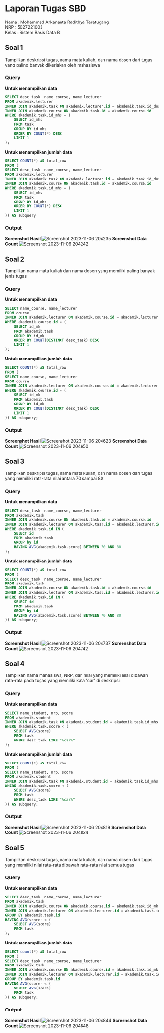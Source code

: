 # Laporan Tugas SBD

Nama : Mohammad Arkananta Radithya Taratugang <br>
NRP : 5027221003 <br>
Kelas : Sistem Basis Data B

## Soal 1

Tampilkan deskripsi tugas, nama mata kuliah, dan nama dosen dari tugas yang paling banyak dikerjakan oleh mahasiswa

### Query

**Untuk menampilkan data**

```sql
SELECT desc_task, name_course, name_lecturer
FROM akademik.lecturer
INNER JOIN akademik.task ON akademik.lecturer.id = akademik.task.id_dos
INNER JOIN akademik.course ON akademik.task.id = akademik.course.id
WHERE akademik.task.id_mhs = (
    SELECT id_mhs
    FROM task
    GROUP BY id_mhs
    ORDER BY COUNT(*) DESC
    LIMIT 1
);
```

**Untuk menampilkan jumlah data**

```sql
SELECT COUNT(*) AS total_row
FROM (
SELECT desc_task, name_course, name_lecturer
FROM akademik.lecturer
INNER JOIN akademik.task ON akademik.lecturer.id = akademik.task.id_dos
INNER JOIN akademik.course ON akademik.task.id = akademik.course.id
WHERE akademik.task.id_mhs = (
    SELECT id_mhs
    FROM task
    GROUP BY id_mhs
    ORDER BY COUNT(*) DESC
    LIMIT 1
)) AS subquery

```

### Output

**Screenshot Hasil**
![Screenshot 2023-11-06 204235](https://github.com/radithyaarka/sbd/assets/143694651/5103f067-d832-4884-a5a0-6a7d53fe83a4)
**Screenshot Data Count**
![Screenshot 2023-11-06 204242](https://github.com/radithyaarka/sbd/assets/143694651/8e5f7511-f59e-4a24-a85e-c4704ea23369)

## Soal 2

Tampilkan nama mata kuliah dan nama dosen yang memiliki paling banyak jenis tugas

### Query

**Untuk menampilkan data**

```sql
SELECT name_course, name_lecturer
FROM course
INNER JOIN akademik.lecturer ON akademik.course.id = akademik.lecturer.id
WHERE akademik.course.id = (
    SELECT id_mk
    FROM akademik.task
    GROUP BY id_mk
    ORDER BY COUNT(DISTINCT desc_task) DESC
    LIMIT 1
);

```

**Untuk menampilkan jumlah data**

```sql
SELECT COUNT(*) AS total_row
FROM (
SELECT name_course, name_lecturer
FROM course
INNER JOIN akademik.lecturer ON akademik.course.id = akademik.lecturer.id
WHERE akademik.course.id = (
    SELECT id_mk
    FROM akademik.task
    GROUP BY id_mk
    ORDER BY COUNT(DISTINCT desc_task) DESC
    LIMIT 1
)) AS subquery;
```

### Output

**Screenshot Hasil**
![Screenshot 2023-11-06 204623](https://github.com/radithyaarka/sbd/assets/143694651/49e28d7a-d8f1-4d97-ae40-c0e923c5c056)
**Screenshot Data Count**
![Screenshot 2023-11-06 204650](https://github.com/radithyaarka/sbd/assets/143694651/2fb68bbd-9036-4447-bb06-2a13b5b70064)

## Soal 3

Tampilkan deskripsi tugas, nama mata kuliah, dan nama dosen dari tugas yang memiliki rata-rata nilai antara 70 sampai 80

### Query

**Untuk menampilkan data**

```sql
SELECT desc_task, name_course, name_lecturer
FROM akademik.task
INNER JOIN akademik.course ON akademik.task.id = akademik.course.id
INNER JOIN akademik.lecturer ON akademik.task.id = akademik.lecturer.id
WHERE akademik.task.id IN (
    SELECT id
    FROM akademik.task
    GROUP by id
   	HAVING AVG(akademik.task.score) BETWEEN 70 AND 80
); 
```

**Untuk menampilkan jumlah data**

```sql
SELECT COUNT(*) AS total_row
FROM (
SELECT desc_task, name_course, name_lecturer
FROM akademik.task
INNER JOIN akademik.course ON akademik.task.id = akademik.course.id
INNER JOIN akademik.lecturer ON akademik.task.id = akademik.lecturer.id
WHERE akademik.task.id IN (
    SELECT id
    FROM akademik.task
    GROUP by id
   	HAVING AVG(akademik.task.score) BETWEEN 70 AND 80
)) AS subquery;
```


### Output

**Screenshot Hasil**
![Screenshot 2023-11-06 204737](https://github.com/radithyaarka/sbd/assets/143694651/b7887a85-80bb-4714-845f-51973606d075)
**Screenshot Data Count**
![Screenshot 2023-11-06 204742](https://github.com/radithyaarka/sbd/assets/143694651/34dec906-ba72-4d7f-aa82-d3f5439b7f90)

## Soal 4

Tampilkan nama mahasiswa, NRP, dan nilai yang memiliki nilai dibawah rata-rata pada tugas yang memiliki kata 'car' di deskripsi

### Query

**Untuk menampilkan data**

```sql
SELECT name_student, nrp, score
FROM akademik.student
INNER JOIN akademik.task ON akademik.student.id = akademik.task.id_mhs
WHERE akademik.task.score < (
    SELECT AVG(score)
    FROM task
    WHERE desc_task LIKE "%car%"
);
```

**Untuk menampilkan jumlah data**

```sql
SELECT COUNT(*) AS total_row
FROM (
SELECT name_student, nrp, score
FROM akademik.student
INNER JOIN akademik.task ON akademik.student.id = akademik.task.id_mhs
WHERE akademik.task.score < (
    SELECT AVG(score)
    FROM task
    WHERE desc_task LIKE "%car%"
)) AS subquery;
```

### Output

**Screenshot Hasil**
![Screenshot 2023-11-06 204819](https://github.com/radithyaarka/sbd/assets/143694651/be814de8-4fc9-4eeb-b68c-ca879da0dbd3)
**Screenshot Data Count**
![Screenshot 2023-11-06 204824](https://github.com/radithyaarka/sbd/assets/143694651/165fbdbe-3892-4e1d-b02b-a54f5bed68bf)

## Soal 5

Tampilkan deskripsi tugas, nama mata kuliah, dan nama dosen dari tugas yang memiliki nilai rata-rata dibawah rata-rata nilai semua tugas

### Query

**Untuk menampilkan data**

```sql
SELECT desc_task, name_course, name_lecturer
FROM akademik.task
INNER JOIN akademik.course ON akademik.course.id = akademik.task.id_mk
INNER JOIN akademik.lecturer ON akademik.lecturer.id = akademik.task.id_dos
GROUP BY akademik.task.id
HAVING AVG(score) < (
    SELECT AVG(score)
    FROM task
);
```

**Untuk menampilkan jumlah data**

```sql
SELECT count(*) AS total_row
FROM (
SELECT desc_task, name_course, name_lecturer
FROM akademik.task
INNER JOIN akademik.course ON akademik.course.id = akademik.task.id_mk
INNER JOIN akademik.lecturer ON akademik.lecturer.id = akademik.task.id_dos
GROUP BY akademik.task.id
HAVING AVG(score) < (
    SELECT AVG(score)
    FROM task
)) AS subquery; 
```

### Output

**Screenshot Hasil**
![Screenshot 2023-11-06 204844](https://github.com/radithyaarka/sbd/assets/143694651/d1c7c27f-528c-43e3-926d-24200709a037)
**Screenshot Data Count**
![Screenshot 2023-11-06 204848](https://github.com/radithyaarka/sbd/assets/143694651/35b2c752-620f-4fe0-b602-af1abf1f609c)
